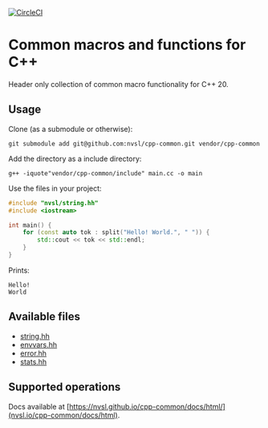 [![CircleCI](https://circleci.com/gh/NVSL/cpp-common/tree/master.svg?style=svg&circle-token=303fcb99481c32f94d3eac4fd719a1ae524efc10)](https://circleci.com/gh/NVSL/cpp-common/tree/master)

# Common macros and functions for C++

Header only collection of common macro functionality for C++ 20.

## Usage
Clone (as a submodule or otherwise):
```shell
git submodule add git@github.com:nvsl/cpp-common.git vendor/cpp-common
```

Add the directory as a include directory:
```shell
g++ -iquote"vendor/cpp-common/include" main.cc -o main
```

Use the files in your project:
```cpp
#include "nvsl/string.hh"
#include <iostream>

int main() {
    for (const auto tok : split("Hello! World.", " ")) {
        std::cout << tok << std::endl;
    }
}
```

Prints:
```
Hello!
World
```

## Available files
- [string.hh](include/nvsl/string.hh)
- [envvars.hh](include/nvsl/envvars.hh)
- [error.hh](include/nvsl/error.hh)
- [stats.hh](include/nvsl/stats.hh)

## Supported operations
Docs available at [https://nvsl.github.io/cpp-common/docs/html/](nvsl.io/cpp-common/docs/html).
